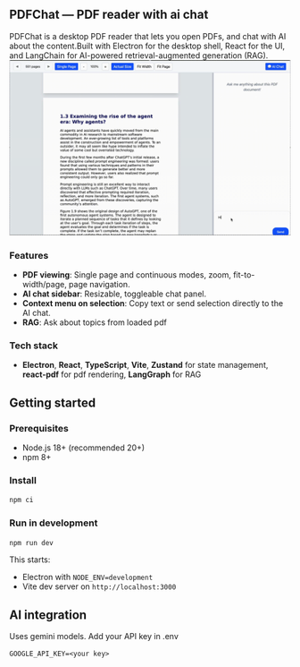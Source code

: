 ## PDFChat — PDF reader with ai chat
PDFChat is a desktop PDF reader that lets you open PDFs, and chat with AI about the content.Built with Electron for the desktop shell, React for the UI, and LangChain for AI-powered retrieval-augmented generation (RAG).
![Demo](demo/demo-pdf.gif)

### Features
- **PDF viewing**: Single page and continuous modes, zoom, fit-to-width/page, page navigation.
- **AI chat sidebar**: Resizable, toggleable chat panel.
- **Context menu on selection**: Copy text or send selection directly to the AI chat.
- **RAG**: Ask about topics from loaded pdf

### Tech stack
- **Electron**, **React**, **TypeScript**, **Vite**, **Zustand** for state management, **react-pdf** for pdf rendering, **LangGraph** for RAG

## Getting started

### Prerequisites
- Node.js 18+ (recommended 20+)
- npm 8+

### Install
```bash
npm ci
```

### Run in development
```bash
npm run dev
```
This starts:
- Electron with `NODE_ENV=development`
- Vite dev server on `http://localhost:3000`


## AI integration
Uses gemini models.  Add your API key in .env
```
GOOGLE_API_KEY=<your key>
```












